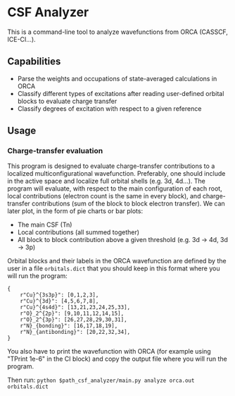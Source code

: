 # CSF Analyzer

This is a command-line tool to analyze wavefunctions from ORCA (CASSCF, ICE-CI...).

## Capabilities

* Parse the weights and occupations of state-averaged calculations in ORCA
* Classify different types of excitations after reading user-defined orbital blocks to evaluate charge transfer
* Classify degrees of excitation with respect to a given reference

## Usage

### Charge-transfer evaluation
This program is designed to evaluate charge-transfer contributions to a localized multiconfigurational wavefunction. Preferably, one should include in the active space and localize full orbital shells (e.g. 3d, 4d...). The program will evaluate, with respect to the main configuration of each root, local contributions (electron count is the same in every block), and charge-transfer contributions (sum of the block to block electron transfer). We can later plot, in the form of pie charts or bar plots:

* The main CSF (Tn)
* Local contributions (all summed together)
* All block to block contribution above a given threshold (e.g. 3d -> 4d, 3d -> 3p)

Orbital blocks and their labels in the ORCA wavefunction are defined by the user in a file ```orbitals.dict``` that you should keep in this format where you will run the program:

```
{
    r"Cu}^{3s3p}": [0,1,2,3], 
    r"Cu}^{3d}": [4,5,6,7,8],
    r"Cu}^{4s4d}": [13,21,23,24,25,33],
    r"O}_2^{2p}": [9,10,11,12,14,15],
    r"O}_2^{3p}": [26,27,28,29,30,31],
    r"N}_{bonding}": [16,17,18,19],
    r"N}_{antibonding}": [20,22,32,34],
}
```
You also have to print the wavefunction with ORCA (for example using "TPrint 1e-6" in the CI block) and copy the output file where you will run the program.

Then run:
```python $path_csf_analyzer/main.py analyze orca.out orbitals.dict```
